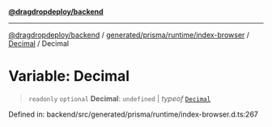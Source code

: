 [**@dragdropdeploy/backend**](../../../../../../../README.md)

***

[@dragdropdeploy/backend](../../../../../../../README.md) / [generated/prisma/runtime/index-browser](../../../README.md) / [Decimal](../README.md) / Decimal

# Variable: Decimal

> `readonly` `optional` **Decimal**: `undefined` \| *typeof* [`Decimal`](../README.md)

Defined in: backend/src/generated/prisma/runtime/index-browser.d.ts:267
